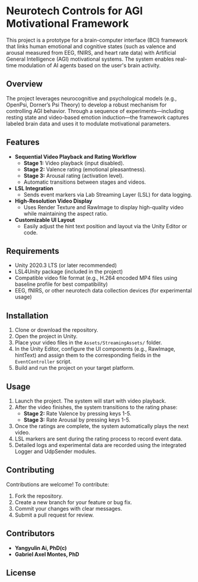 # Neurotech Controls for AGI Motivational Framework

This project is a prototype for a brain-computer interface (BCI) framework that links human emotional and cognitive states (such as valence and arousal measured from EEG, fNIRS, and heart rate data) with Artificial General Intelligence (AGI) motivational systems. The system enables real-time modulation of AI agents based on the user's brain activity.

## Overview

The project leverages neurocognitive and psychological models (e.g., OpenPsi, Dorner’s Psi Theory) to develop a robust mechanism for controlling AGI behavior. Through a sequence of experiments—including resting state and video-based emotion induction—the framework captures labeled brain data and uses it to modulate motivational parameters.

## Features

- **Sequential Video Playback and Rating Workflow**
  - **Stage 1:** Video playback (input disabled).
  - **Stage 2:** Valence rating (emotional pleasantness).
  - **Stage 3:** Arousal rating (activation level).
  - Automatic transitions between stages and videos.
- **LSL Integration**
  - Sends event markers via Lab Streaming Layer (LSL) for data logging.
- **High-Resolution Video Display**
  - Uses Render Texture and RawImage to display high-quality video while maintaining the aspect ratio.
- **Customizable UI Layout**
  - Easily adjust the hint text position and layout via the Unity Editor or code.

## Requirements

- Unity 2020.3 LTS (or later recommended)
- LSL4Unity package (included in the project)
- Compatible video file format (e.g., H.264 encoded MP4 files using baseline profile for best compatibility)
- EEG, fNIRS, or other neurotech data collection devices (for experimental usage)

## Installation

1. Clone or download the repository.
2. Open the project in Unity.
3. Place your video files in the `Assets/StreamingAssets/` folder.
4. In the Unity Editor, configure the UI components (e.g., RawImage, hintText) and assign them to the corresponding fields in the `EventController` script.
5. Build and run the project on your target platform.

## Usage

1. Launch the project. The system will start with video playback.
2. After the video finishes, the system transitions to the rating phase:
   - **Stage 2:** Rate Valence by pressing keys 1-5.
   - **Stage 3:** Rate Arousal by pressing keys 1-5.
3. Once the ratings are complete, the system automatically plays the next video.
4. LSL markers are sent during the rating process to record event data.
5. Detailed logs and experimental data are recorded using the integrated Logger and UdpSender modules.

## Contributing

Contributions are welcome! To contribute:

1. Fork the repository.
2. Create a new branch for your feature or bug fix.
3. Commit your changes with clear messages.
4. Submit a pull request for review.

## Contributors

- **Yangyulin Ai, PhD(c)**
- **Gabriel Axel Montes, PhD**

## License



